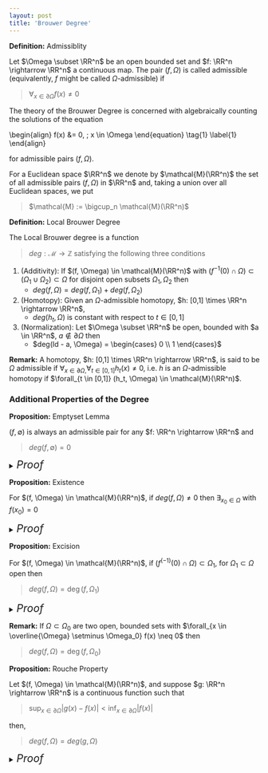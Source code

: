 ```yaml
---
layout: post
title: 'Brouwer Degree'
---
```


<div class="definition" markdown="1">

**Definition:** Admissiblity

Let $\Omega \subset \RR^n$ be an open bounded set and $f: \RR^n \rightarrow \RR^n$ a continuous map. The pair $(f, \Omega)$ is called admissible (equivalently, $f$ might be called $\Omega$-admissible) if 
> $\forall_{x \in \partial \Omega} f(x) \neq 0$
</div>

The theory of the Brouwer Degree is concerned with algebraically counting the solutions of the equation

\begin{align}
f(x) &= 0, \; x \in \Omega \end{equation} \tag{1} \label{1}
\end{align}

for admissible pairs $(f,\Omega)$. 


For a Euclidean space $\RR^n$ we denote by $\mathcal{M}(\RR^n)$ the set of all admissible pairs $(f, \Omega)$ in $\RR^n$ and, taking a union over all Euclidean spaces, we put 
> $\mathcal{M} := \bigcup_n \mathcal{M}(\RR^n)$

<div class="definition" markdown="1">

**Definition:** Local Brouwer Degree

The Local Brouwer degree is a function
> $deg: \mathcal{M} \rightarrow \mathbb{Z}$
satisfying the following three conditions
1. (Additivity): If $(f, \Omega) \in \mathcal{M}(\RR^n)$ with $(f^{-1}(0) \cap \Omega) \subset (\Omega_1 \cup \Omega_2) \subset \Omega$ for disjoint open subsets $\Omega_1, \Omega_2$ then
    - $deg(f, \Omega) = deg(f, \Omega_1) + deg(f, \Omega_2)$
2. (Homotopy): Given an $\Omega$-admissible homotopy, $h: [0,1] \times \RR^n \rightarrow \RR^n$, 
    - $deg(h_t, \Omega)$ is constant with respect to $t \in [0,1]$
3. (Normalization): Let $\Omega \subset \RR^n$ be open, bounded with $a \in \RR^n$, $a \notin \partial \Omega$ then
    - $deg(Id - a, \Omega) = \begin{cases} 0 \\ 1 \end{cases}$
</div>

**Remark:** A homotopy, $h: [0,1] \times \RR^n \rightarrow \RR^n$, is said to be $\Omega$ admissible if $\forall_{x \in \partial \Omega,} \forall_{t \in [0,1]} h_t(x) \neq 0$, i.e. $h$ is an $\Omega$-admissible homotopy if $\forall_{t \in [0,1]} (h_t, \Omega) \in \mathcal{M}(\RR^n)$.

### Additional Properties of the Degree

<div class="proposition" markdown="1">

**Proposition:** Emptyset Lemma

$(f, \emptyset)$ is always an admissible pair for any $f: \RR^n \rightarrow \RR^n$ and
> $deg(f, \emptyset) = 0$

<div class="proof" markdown="1">

<details>
<summary><i style="font-size:150%;">Proof</i></summary>

Indeed, we have the following truisms 
1. $(f^{-1}(0) \cap \emptyset) \subset \emptyset \cup \emptyset$
2. $\emptyset \cup \emptyset = \emptyset$

So, by additivity of the degree

\begin{align}
deg(f, \emptyset) & = deg(f, \emptyset) + deg(f, \emptyset) \\
 & \rightarrow deg(f, \emptyset) = 0 \qedhere
\end{align}

</details>
</div>

</div>

<div class="proposition" markdown="1">

**Proposition:** Existence

For $(f, \Omega) \in \mathcal{M}(\RR^n)$, if $deg(f, \Omega) \neq 0$ then $\exists_{x_0 \in \Omega}$ with $f(x_0) = 0$

<div class="proof" markdown="1">

<details>
<summary><i style="font-size:150%;">Proof</i></summary>

Consider the contrapositive of the proposition: 
> $\forall_{x \in \Omega} f(x) \neq 0 \; \implies \; deg(f, \Omega) = 0$

Suppose $f$ has no zeros in $\Omega$, i.e. suppose $f^{-1}(0) \cap \Omega = \emptyset$, and take $\Omega_1, \Omega_2 = \emptyset$ then
1. $f^{-1}(0) \cap \Omega \subset \Omega_1 \cup \Omega_2$
2. $\Omega_1 \cap \Omega_2 = \emptyset$

So, by additivity of the degree

\begin{align}
deg(f, \Omega) & = deg(f, \Omega_1) + deg(f, \Omega_2) \\
 & = deg(f, \emptyset) + deg(f, \emptyset) = 0 \qedhere
\end{align}

</details>
</div>

</div>

<div class="proposition" markdown="1">

**Proposition:** Excision

For $(f, \Omega) \in \mathcal{M}(\RR^n)$, if $(f^{(-1)}(0) \cap \Omega) \subset \Omega_1$, for $\Omega_1 \subset \Omega$ open then
> $deg(f, \Omega) = \deg(f, \Omega_1)$

<div class="proof" markdown="1">

<details>
<summary><i style="font-size:150%;">Proof</i></summary>

Again, using additivity of the degree with $\Omega_2 = \empty$

\begin{align}
deg(f, \Omega) & = deg(f, \Omega_1) + deg(f, \emptyset) \\
 & = deg(f, \Omega_1) \qedhere
\end{align}

</details>
</div>

</div>

**Remark:** If $\Omega \subset \Omega_0$ are two open, bounded sets with $\forall_{x \in \overline{\Omega} \setminus \Omega_0} f(x) \neq 0$ then
> $deg(f, \Omega) = \deg(f, \Omega_0)$

<div class="proposition" markdown="1">

**Proposition:** Rouche Property

Let $(f, \Omega) \in \mathcal{M}(\RR^n)$, and suppose $g: \RR^n \rightarrow \RR^n$ is a continuous function such that
> $\sup_{x \in \partial \Omega} \vert g(x) - f(x) \vert < \inf_{x \in \partial \Omega} \vert f(x) \vert$

then, 
> $deg(f, \Omega) = deg(g, \Omega)$

<div class="proof" markdown="1">

<details>
<summary><i style="font-size:150%;">Proof</i></summary>

Recall, two maps connected by an $\Omega$-admissible homotopy share the same degree over $\Omega$.

Consider the linear homotopy $h_t : [0,1] \times \RR^n \rightarrow \RR^n$ defined by $h(t,x) = (1-t)f(x) + tg(x)$. We claim that $h_t$ is $\Omega$-admissible. 

Indeed, take $t \in [0,1]$ and $x \in \partial \Omega$ then

\begin{align}
\vert h(t,x) \vert & = \vert (1-t)f(x) + tg(x) \vert \\
 & = \vert f(x) - t(f(x) - g(x)) \vert \\
 & \geq \vert f(x) \vert - t \vert f(x) - g(x) \vert \\
 & \geq \vert f(x) \vert - \vert f(x) - g(x) \vert \\
 & \geq \inf_{x \in \partial \Omega} \vert f(x) \vert - \sup_{x \in \partial \Omega} \vert g(x) - f(x) \vert > 0 \qedhere
\end{align}

</details>
</div>

</div>